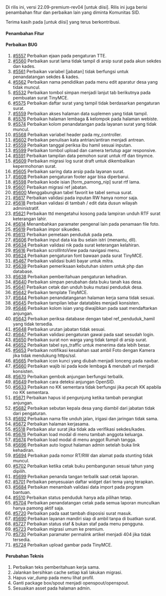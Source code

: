 Di rilis ini, versi 22.09-premium-rev04 [untuk diisi]. Rilis ini juga berisi penambahan fitur dan perbaikan lain yang diminta Komunitas SID.

Terima kasih pada [untuk diisi] yang terus berkontribusi.

#### Penambahan Fitur



#### Perbaikan BUG

1. [#5557](https://github.com/OpenSID/OpenSID/issues/5557) Perbaikan ejaan pada pengaturan TTE.
2. [#5560](https://github.com/OpenSID/OpenSID/issues/5560) Perbaikan surat lama tidak tampil di arsip surat pada akun sekdes dan kades.
3. [#5561](https://github.com/OpenSID/OpenSID/issues/5561) Perbaikan variabel [jabatan] tidak berfungsi untuk penandatangan sekdes & kades.
4. [#5562](https://github.com/OpenSID/OpenSID/issues/5562) Perbaikan nama pendidikan pada menu edit aparatur desa yang tidak muncul.
5. [#5532](https://github.com/OpenSID/OpenSID/issues/5532) Perbaikan tombol simpan menjadi lanjut tab berikutnya pada pembuatan surat TinyMCE.
6. [#5575](https://github.com/OpenSID/OpenSID/issues/5575) Perbaikan daftar surat yang tampil tidak berdasarkan pengaturan surat.
7. [#5559](https://github.com/OpenSID/OpenSID/issues/5559) Perbaikan akses halaman data suplemen yang tidak tampil.
8. [#5576](https://github.com/OpenSID/OpenSID/issues/5576) Perbaikan halaman lembaga & kelompok pada halaman webiste.
9. [#5574](https://github.com/OpenSID/OpenSID/issues/5574) Perbaikan kolom penandatangan pada layanan surat yang tidak muncul.
10. [#5568](https://github.com/OpenSID/OpenSID/issues/5568) Perbaikan variabel header pada my_controller.
11. [#5602](https://github.com/OpenSID/OpenSID/issues/5602) Perbaikan penulisan kata antrian/antiran menjadi antrean.
12. [#5559](https://github.com/OpenSID/OpenSID/issues/5559) Perbaikan tanggal periksa ibu hamil sesuai inputan.
13. [#5599](https://github.com/OpenSID/OpenSID/issues/5599) Perbaikan tombol upload dan camera tertutup agar responsive.
14. [#5591](https://github.com/OpenSID/OpenSID/issues/5591) Perbaikan tampilan data pemohon surat untuk rtf dan tinymce.
15. [#5609](https://github.com/OpenSID/OpenSID/issues/5609) Perbaikan migrasi log surat draft untuk dikembalikan kepermohonan surat.
16. [#5605](https://github.com/OpenSID/OpenSID/issues/5605) Perbaikan saring data arsip pada layanan surat.
17. [#5608](https://github.com/OpenSID/OpenSID/issues/5608) Perbaikan pengaturan footer agar bisa diperbarui.
18. [#5598](https://github.com/OpenSID/OpenSID/issues/5598) Perbaikan kode isian [form_pamong_nip] surat rtf lama.
19. [#5601](https://github.com/OpenSID/OpenSID/issues/5601) Perbaikan migrasi ref jabatan.
20. [#5600](https://github.com/OpenSID/OpenSID/issues/5600) Menggabungkan tabel favorit ke tabel semua surat.
21. [#5617](https://github.com/OpenSID/OpenSID/issues/5617) Perbaikan validasi pada inputan RW hanya nomor saja.
22. [#5618](https://github.com/OpenSID/OpenSID/issues/5618) Perbaikan validasi di tambah / edit data dusun wilayah administratif.
23. [#5621](https://github.com/OpenSID/OpenSID/issues/5621) Perbaikan ttd mengetahui kosong pada lampiran unduh RTF surat keterangan lahir.
24. [#5614](https://github.com/OpenSID/OpenSID/issues/5614) Menambahkan paramater pengenal lain pada penamaan file foto.
25. [#5619](https://github.com/OpenSID/OpenSID/issues/5619) Perbaikan impor sikuedes.
26. [#5613](https://github.com/OpenSID/OpenSID/issues/5613) Perbaikan pemetaan penduduk pada peta.
27. [#5606](https://github.com/OpenSID/OpenSID/issues/5606) Perbaikan input data kia ibu selain istri (menantu, dll).
28. [#5634](https://github.com/OpenSID/OpenSID/issues/5634) Perbaikan validasi nik pada surat keterangan kelahiran.
29. [#5616](https://github.com/OpenSID/OpenSID/issues/5616) Perbaikan scrollIntoView pada navigasi menu.
30. [#5624](https://github.com/OpenSID/OpenSID/issues/5624) Perbaikan pengaturan font bawaan pada surat TinyMCE.
31. [#5467](https://github.com/OpenSID/OpenSID/issues/5467) Perbaikan validasi bukti bayar untuk mitra.
33. [#5639](https://github.com/OpenSID/OpenSID/issues/5639) Perbaikan pemeriksaan kebutuhan sistem untuk php dan database.
34. [#5638](https://github.com/OpenSID/OpenSID/issues/5638) Perbaikan pemberitahuan pengaturan kehadiran.
35. [#5640](https://github.com/OpenSID/OpenSID/issues/5640) Perbaikan simpan perubahan data buku tanah kas desa.
36. [#5641](https://github.com/OpenSID/OpenSID/issues/5641) Perbaikan cetak dan unduh buku mutasi penduduk desa.
37. [#5642](https://github.com/OpenSID/OpenSID/issues/5642) Perbaikan template TinyMCE.
38. [#5644](https://github.com/OpenSID/OpenSID/issues/5644) Perbaikan penandatanganan halaman kerja sama tidak sesuai.
39. [#5645](https://github.com/OpenSID/OpenSID/issues/5645) Perbaikan tampilan lebar datatables menjadi konsisten.
40. [#5646](https://github.com/OpenSID/OpenSID/issues/5646) Perbaikan kolom isian yang diwajibkan pada saat mendaftarkan anjungan.
41. [#5643](https://github.com/OpenSID/OpenSID/issues/5643) Perbaikan periksa database dengan tabel ref_penduduk_hamil yang tidak tersedia.
42. [#5648](https://github.com/OpenSID/OpenSID/issues/5648) Perbaikan urutan jabatan tidak sesuai.
43. [#5647](https://github.com/OpenSID/OpenSID/issues/5647) Perbaikan validasi pengaturan gawai pada saat sesudah login.
44. [#5650](https://github.com/OpenSID/OpenSID/issues/5650) Perbaikan surat non warga yang tidak tampil di arsip surat.
45. [#5652](https://github.com/OpenSID/OpenSID/issues/5652) Perbaikan tabel sys_traffic untuk menerima data lebih besar.
46. [#5653](https://github.com/OpenSID/OpenSID/issues/5653) Perbaikan notifikasi kesalahan saat ambil Foto dengan Kamera jika tidak mendukung https/ssl.
47. [#5665](https://github.com/OpenSID/OpenSID/issues/5665) Perbaikan icon kunci yang diubah menjadi lonceng pada navbar.
48. [#5660](https://github.com/OpenSID/OpenSID/issues/5660) Perbaikan wajib isi pada kode lembaga & merubah url menjadi konsisten.
49. [#5670](https://github.com/OpenSID/OpenSID/issues/5670) Perbaikan gembok anjungan berfungsi terbalik.
50. [#5649](https://github.com/OpenSID/OpenSID/issues/5649) Perbaikan cara deteksi anjungan OpenSID.
51. [#5633](https://github.com/OpenSID/OpenSID/issues/5633) Perbaikan no KK sementara tidak berfungsi jika pecah KK apabila no KK sementara.
52. [#5671](https://github.com/OpenSID/OpenSID/issues/5671) Perbaikan hapus id pengunjung ketika tambah perangkat anjungan.
53. [#5682](https://github.com/OpenSID/OpenSID/issues/5682) Perbaikan sebutan kepala desa yang diambil dari jabatan tidak dari pengaturan.
54. [#5692](https://github.com/OpenSID/OpenSID/issues/5692) Perbaikan nama file unduh jalan, irigasi dan jaringan tidak sama.
55. [#5672](https://github.com/OpenSID/OpenSID/issues/5672) Perbaikan halaman kerjasama.
56. [#5518](https://github.com/OpenSID/OpenSID/issues/5518) Perbaikan alur surat jika tidak ada verifikasi sekdes/kades.
57. [#5676](https://github.com/OpenSID/OpenSID/issues/5676) Perbaikan load modal di menu tambah anggota keluarga.
58. [#5674](https://github.com/OpenSID/OpenSID/issues/5674) Perbaikan load modal di menu anggot Rumah tangga.
59. [#5696](https://github.com/OpenSID/OpenSID/issues/5696) Perbaikan auto logout halaman admin setelah  buka link kehadiran.
60. [#5694](https://github.com/OpenSID/OpenSID/issues/5694) Perbaikan pada nomor RT/RW dan alamat pada stunting tidak muncul.
61. [#5702](https://github.com/OpenSID/OpenSID/issues/5702) Perbaikan ketika cetak buku pembangunan sesuai tahun yang dipilih.
62. [#5699](https://github.com/OpenSID/OpenSID/issues/5699) Perbaikan penanda tangan terbalik saat cetak laporan.
63. [#5701](https://github.com/OpenSID/OpenSID/issues/5701) Perbaikan penyesuaian daftar widget dari tema yang terapkan.
64. [#5684](https://github.com/OpenSID/OpenSID/issues/5684) Perbaikan menambah validasi data import pada program bantuan.
65. [#5510](https://github.com/OpenSID/OpenSID/issues/5510) Perbaikan status penduduk hanya ada pilihan tetap.
66. [#5704](https://github.com/OpenSID/OpenSID/issues/5704) Perbaikan penandatangan cetak pada semua laporan munculkan hanya pamong aktif saja.
67. [#5720](https://github.com/OpenSID/OpenSID/issues/5720) Perbaikan pada saat tambah disposisi surat masuk.
68. [#5690](https://github.com/OpenSID/OpenSID/issues/5690) Perbaikan layanan mandiri siap di ambil tanpa di buatkan surat.
69. [#5727](https://github.com/OpenSID/OpenSID/issues/5727) Perbaikan status staf & bukan staf pada menu pengguna.
70. [#5723](https://github.com/OpenSID/OpenSID/issues/5723) Perbaikan migrasi umum ke premium.
71. [#5730](https://github.com/OpenSID/OpenSID/issues/5730) Perbaikan paramater permalink artikel menjadi 404 jika tidak tersedia.
72. [#5724](https://github.com/OpenSID/OpenSID/issues/5724) Perbaikan upload gambar pada TinyMCE.

#### Perubahan Teknis
1. Perbaikan teks pemberitahuan kerja sama.
2. Jalankan bersihkan cache setiap kali lakukan migrasi.
3. Hapus var_dump pada menu lihat profil.
4. Ganti package box/spout menjadi openspout/openspout.
5. Sesuaikan asset pada halaman admin.
